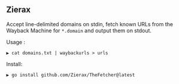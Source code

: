 ## Zierax ##

Accept line-delimited domains on stdin, fetch known URLs from the Wayback Machine for `*.domain` and output them on stdout.

Usage :

```
▶ cat domains.txt | waybackurls > urls
```

Install:

```
▶ go install github.com/Zierax/TheFetcher@latest
```

